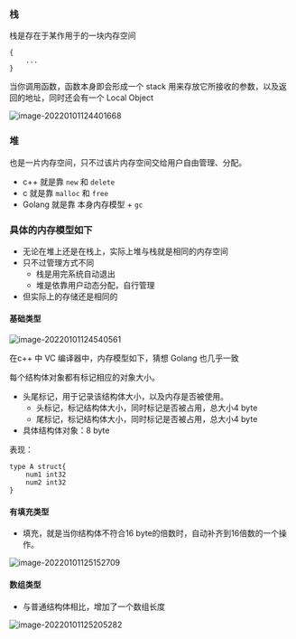 ### 栈

栈是存在于某作用于的一块内存空间

```golang
{
    ...
}
```

当你调用函数，函数本身即会形成一个 stack 用来存放它所接收的参数，以及返回的地址，同时还会有一个 Local Object

![image-20220101124401668](image-20220101124401668.png)



### 堆

也是一片内存空间，只不过该片内存空间交给用户自由管理、分配。

- c++ 就是靠 `new` 和 `delete`
- c 就是靠 `malloc` 和 `free`
- Golang 就是靠 本身内存模型 + `gc`

### 具体的内存模型如下

- 无论在堆上还是在栈上，实际上堆与栈就是相同的内存空间
- 只不过管理方式不同
  - 栈是用完系统自动退出
  - 堆是依靠用户动态分配，自行管理
- 但实际上的存储还是相同的



#### 基础类型

![image-20220101124540561](image-20220101124540561.png)

在c++ 中 VC 编译器中，内存模型如下，猜想 Golang 也几乎一致

每个结构体对象都有标记相应的对象大小。

- 头尾标记，用于记录该结构体大小，以及内存是否被使用。
  - 头标记，标记结构体大小，同时标记是否被占用，总大小4 byte
  - 尾标记，标记结构体大小，同时标记是否被占用，总大小4 byte
- 具体结构体对象：8 byte

表现：

```golang
type A struct{
    num1 int32
    num2 int32
}
```

#### 有填充类型

- 填充，就是当你结构体不符合16 byte的倍数时，自动补齐到16倍数的一个操作。

![image-20220101125152709](image-20220101125152709.png)

#### 数组类型

- 与普通结构体相比，增加了一个数组长度

![image-20220101125205282](image-20220101125205282.png)